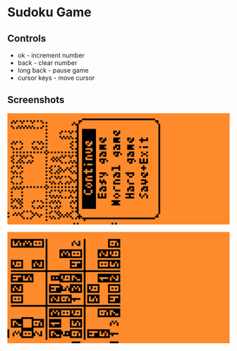 # Sudoku Game

## Controls

- ok - increment number
- back - clear number
- long back - pause game
- cursor keys - move cursor

## Screenshots

![menu](screenshots/menu.png)

![main](screenshots/main.png)
